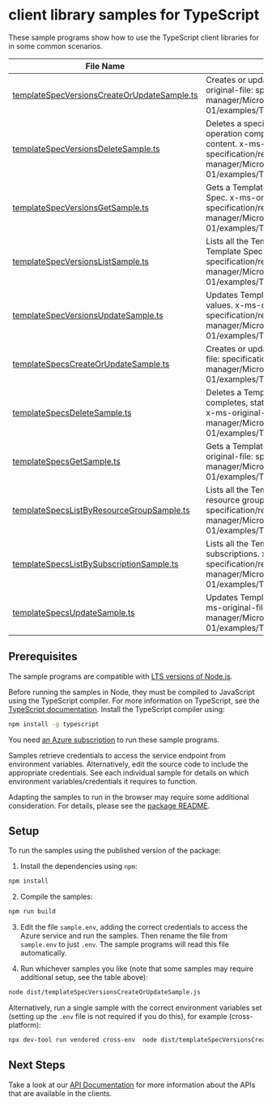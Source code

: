 # client library samples for TypeScript

These sample programs show how to use the TypeScript client libraries for in some common scenarios.

| **File Name**                                                                           | **Description**                                                                                                                                                                                                                                                  |
| --------------------------------------------------------------------------------------- | ---------------------------------------------------------------------------------------------------------------------------------------------------------------------------------------------------------------------------------------------------------------- |
| [templateSpecVersionsCreateOrUpdateSample.ts][templatespecversionscreateorupdatesample] | Creates or updates a Template Spec version. x-ms-original-file: specification/resources/resource-manager/Microsoft.Resources/stable/2021-05-01/examples/TemplateSpecVersionsCreate.json                                                                          |
| [templateSpecVersionsDeleteSample.ts][templatespecversionsdeletesample]                 | Deletes a specific version from a Template Spec. When operation completes, status code 200 returned without content. x-ms-original-file: specification/resources/resource-manager/Microsoft.Resources/stable/2021-05-01/examples/TemplateSpecVersionsDelete.json |
| [templateSpecVersionsGetSample.ts][templatespecversionsgetsample]                       | Gets a Template Spec version from a specific Template Spec. x-ms-original-file: specification/resources/resource-manager/Microsoft.Resources/stable/2021-05-01/examples/TemplateSpecVersionsGet.json                                                             |
| [templateSpecVersionsListSample.ts][templatespecversionslistsample]                     | Lists all the Template Spec versions in the specified Template Spec. x-ms-original-file: specification/resources/resource-manager/Microsoft.Resources/stable/2021-05-01/examples/TemplateSpecVersionsList.json                                                   |
| [templateSpecVersionsUpdateSample.ts][templatespecversionsupdatesample]                 | Updates Template Spec Version tags with specified values. x-ms-original-file: specification/resources/resource-manager/Microsoft.Resources/stable/2021-05-01/examples/TemplateSpecVersionsPatch.json                                                             |
| [templateSpecsCreateOrUpdateSample.ts][templatespecscreateorupdatesample]               | Creates or updates a Template Spec. x-ms-original-file: specification/resources/resource-manager/Microsoft.Resources/stable/2021-05-01/examples/TemplateSpecsCreate.json                                                                                         |
| [templateSpecsDeleteSample.ts][templatespecsdeletesample]                               | Deletes a Template Spec by name. When operation completes, status code 200 returned without content. x-ms-original-file: specification/resources/resource-manager/Microsoft.Resources/stable/2021-05-01/examples/TemplateSpecsDelete.json                        |
| [templateSpecsGetSample.ts][templatespecsgetsample]                                     | Gets a Template Spec with a given name. x-ms-original-file: specification/resources/resource-manager/Microsoft.Resources/stable/2021-05-01/examples/TemplateSpecsGet.json                                                                                        |
| [templateSpecsListByResourceGroupSample.ts][templatespecslistbyresourcegroupsample]     | Lists all the Template Specs within the specified resource group. x-ms-original-file: specification/resources/resource-manager/Microsoft.Resources/stable/2021-05-01/examples/TemplateSpecsListByResourceGroup.json                                              |
| [templateSpecsListBySubscriptionSample.ts][templatespecslistbysubscriptionsample]       | Lists all the Template Specs within the specified subscriptions. x-ms-original-file: specification/resources/resource-manager/Microsoft.Resources/stable/2021-05-01/examples/TemplateSpecsListBySubscription.json                                                |
| [templateSpecsUpdateSample.ts][templatespecsupdatesample]                               | Updates Template Spec tags with specified values. x-ms-original-file: specification/resources/resource-manager/Microsoft.Resources/stable/2021-05-01/examples/TemplateSpecsPatch.json                                                                            |

## Prerequisites

The sample programs are compatible with [LTS versions of Node.js](https://github.com/nodejs/release#release-schedule).

Before running the samples in Node, they must be compiled to JavaScript using the TypeScript compiler. For more information on TypeScript, see the [TypeScript documentation][typescript]. Install the TypeScript compiler using:

```bash
npm install -g typescript
```

You need [an Azure subscription][freesub] to run these sample programs.

Samples retrieve credentials to access the service endpoint from environment variables. Alternatively, edit the source code to include the appropriate credentials. See each individual sample for details on which environment variables/credentials it requires to function.

Adapting the samples to run in the browser may require some additional consideration. For details, please see the [package README][package].

## Setup

To run the samples using the published version of the package:

1. Install the dependencies using `npm`:

```bash
npm install
```

2. Compile the samples:

```bash
npm run build
```

3. Edit the file `sample.env`, adding the correct credentials to access the Azure service and run the samples. Then rename the file from `sample.env` to just `.env`. The sample programs will read this file automatically.

4. Run whichever samples you like (note that some samples may require additional setup, see the table above):

```bash
node dist/templateSpecVersionsCreateOrUpdateSample.js
```

Alternatively, run a single sample with the correct environment variables set (setting up the `.env` file is not required if you do this), for example (cross-platform):

```bash
npx dev-tool run vendored cross-env  node dist/templateSpecVersionsCreateOrUpdateSample.js
```

## Next Steps

Take a look at our [API Documentation][apiref] for more information about the APIs that are available in the clients.

[templatespecversionscreateorupdatesample]: https://github.com/Azure/azure-sdk-for-js/blob/main/sdk/templatespecs/arm-templatespecs/samples/v2/typescript/src/templateSpecVersionsCreateOrUpdateSample.ts
[templatespecversionsdeletesample]: https://github.com/Azure/azure-sdk-for-js/blob/main/sdk/templatespecs/arm-templatespecs/samples/v2/typescript/src/templateSpecVersionsDeleteSample.ts
[templatespecversionsgetsample]: https://github.com/Azure/azure-sdk-for-js/blob/main/sdk/templatespecs/arm-templatespecs/samples/v2/typescript/src/templateSpecVersionsGetSample.ts
[templatespecversionslistsample]: https://github.com/Azure/azure-sdk-for-js/blob/main/sdk/templatespecs/arm-templatespecs/samples/v2/typescript/src/templateSpecVersionsListSample.ts
[templatespecversionsupdatesample]: https://github.com/Azure/azure-sdk-for-js/blob/main/sdk/templatespecs/arm-templatespecs/samples/v2/typescript/src/templateSpecVersionsUpdateSample.ts
[templatespecscreateorupdatesample]: https://github.com/Azure/azure-sdk-for-js/blob/main/sdk/templatespecs/arm-templatespecs/samples/v2/typescript/src/templateSpecsCreateOrUpdateSample.ts
[templatespecsdeletesample]: https://github.com/Azure/azure-sdk-for-js/blob/main/sdk/templatespecs/arm-templatespecs/samples/v2/typescript/src/templateSpecsDeleteSample.ts
[templatespecsgetsample]: https://github.com/Azure/azure-sdk-for-js/blob/main/sdk/templatespecs/arm-templatespecs/samples/v2/typescript/src/templateSpecsGetSample.ts
[templatespecslistbyresourcegroupsample]: https://github.com/Azure/azure-sdk-for-js/blob/main/sdk/templatespecs/arm-templatespecs/samples/v2/typescript/src/templateSpecsListByResourceGroupSample.ts
[templatespecslistbysubscriptionsample]: https://github.com/Azure/azure-sdk-for-js/blob/main/sdk/templatespecs/arm-templatespecs/samples/v2/typescript/src/templateSpecsListBySubscriptionSample.ts
[templatespecsupdatesample]: https://github.com/Azure/azure-sdk-for-js/blob/main/sdk/templatespecs/arm-templatespecs/samples/v2/typescript/src/templateSpecsUpdateSample.ts
[apiref]: https://docs.microsoft.com/javascript/api/@azure/arm-templatespecs?view=azure-node-preview
[freesub]: https://azure.microsoft.com/free/
[package]: https://github.com/Azure/azure-sdk-for-js/tree/main/sdk/templatespecs/arm-templatespecs/README.md
[typescript]: https://www.typescriptlang.org/docs/home.html
